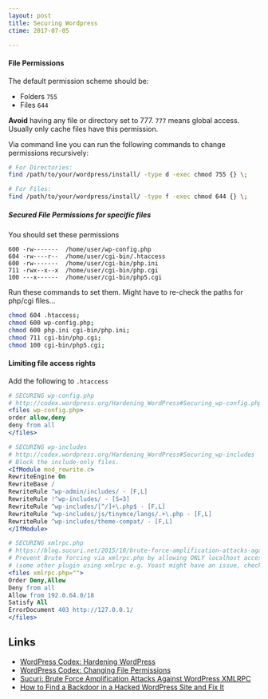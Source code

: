 ```yaml
---
layout: post
title: Securing Wordpress
ctime: 2017-07-05

---
```


####  File Permissions


The default permission scheme should be:

- Folders `755`
- Files `644`

**Avoid** having any file or directory set to 777. `777` means global access. Usually only cache files have this permission.

Via command line you can run the following commands to change permissions recursively:

```bash
# For Directories:
find /path/to/your/wordpress/install/ -type d -exec chmod 755 {} \;

# For Files:
find /path/to/your/wordpress/install/ -type f -exec chmod 644 {} \;
```


##### Secured File Permissions for specific files

You should set these permissions

```
600 -rw-------  /home/user/wp-config.php
604 -rw----r--  /home/user/cgi-bin/.htaccess
600 -rw-------  /home/user/cgi-bin/php.ini
711 -rwx--x--x  /home/user/cgi-bin/php.cgi
100 ---x------  /home/user/cgi-bin/php5.cgi
```

Run these commands to set them. Might have to re-check the paths for php/cgi files...

```bash
chmod 604 .htaccess; 
chmod 600 wp-config.php;
chmod 600 php.ini cgi-bin/php.ini; 
chmod 711 cgi-bin/php.cgi;
chmod 100 cgi-bin/php5.cgi;

```

#### Limiting file access rights

Add the following to `.htaccess`

```apache
# SECURING wp-config.php
# http://codex.wordpress.org/Hardening_WordPress#Securing_wp-config.php
<files wp-config.php>
order allow,deny
deny from all
</files>

# SECURING wp-includes
# http://codex.wordpress.org/Hardening_WordPress#Securing_wp-includes
# Block the include-only files.
<IfModule mod_rewrite.c>
RewriteEngine On
RewriteBase /
RewriteRule ^wp-admin/includes/ - [F,L]
RewriteRule !^wp-includes/ - [S=3]
RewriteRule ^wp-includes/[^/]+\.php$ - [F,L]
RewriteRule ^wp-includes/js/tinymce/langs/.+\.php - [F,L]
RewriteRule ^wp-includes/theme-compat/ - [F,L]
</IfModule>

# SECURING xmlrpc.php
# https://blog.sucuri.net/2015/10/brute-force-amplification-attacks-against-wordpress-xmlrpc.html
# Prevent Brute forcing via xmlrpc.php by allowing ONLY localhost access xmlrpc.php 
# (some other plugin using xmlrpc e.g. Yoast might have an issue, check the log files, read up)
<files xmlrpc.php="">
Order Deny,Allow
Deny from all
Allow from 192.0.64.0/18
Satisfy All
ErrorDocument 403 http://127.0.0.1/
</files>
```


Links
---

- [WordPress Codex: Hardening WordPress](https://codex.wordpress.org/Hardening_WordPress)
- [WordPress Codex: Changing File Permissions](https://codex.wordpress.org/Changing_File_Permissions#.htaccess_permissions)
- [Sucuri: Brute Force Amplification Attacks Against WordPress XMLRPC](https://blog.sucuri.net/2015/10/brute-force-amplification-attacks-against-wordpress-xmlrpc.html)
- [How to Find a Backdoor in a Hacked WordPress Site and Fix It](http://www.wpbeginner.com/wp-tutorials/how-to-find-a-backdoor-in-a-hacked-wordpress-site-and-fix-it/)